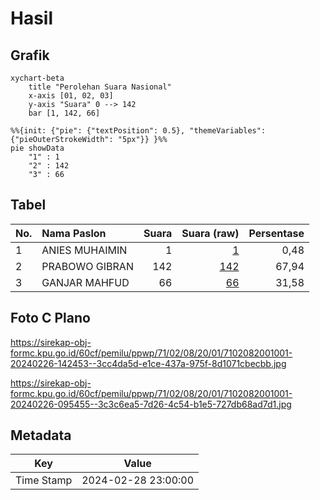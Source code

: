 # Hasil

## Grafik

```mermaid
xychart-beta
    title "Perolehan Suara Nasional"
    x-axis [01, 02, 03]
    y-axis "Suara" 0 --> 142
    bar [1, 142, 66]
```

```mermaid
%%{init: {"pie": {"textPosition": 0.5}, "themeVariables": {"pieOuterStrokeWidth": "5px"}} }%%
pie showData
    "1" : 1
    "2" : 142
    "3" : 66
```

## Tabel

| No. | Nama Paslon    | Suara | Suara (raw) | Persentase |
|:--- |:-------------- | -----:| -----------:| ----------:|
| 1   | ANIES MUHAIMIN | 1     | [1][p-1]    | 0,48       |
| 2   | PRABOWO GIBRAN | 142   | [142][p-2]  | 67,94      |
| 3   | GANJAR MAHFUD  | 66    | [66][p-3]   | 31,58      |


[p-1]: https://github.com/gigit-pemilu/pemilu-2024/blob/main/pilpres/hitung-suara/sub/71-sulawesi-utara/sub/02-minahasa/sub/08-remboken/sub/2001-kasuratan/sub/001-tps/sub/paslon-1.txt
[p-2]: https://github.com/gigit-pemilu/pemilu-2024/blob/main/pilpres/hitung-suara/sub/71-sulawesi-utara/sub/02-minahasa/sub/08-remboken/sub/2001-kasuratan/sub/001-tps/sub/paslon-2.txt
[p-3]: https://github.com/gigit-pemilu/pemilu-2024/blob/main/pilpres/hitung-suara/sub/71-sulawesi-utara/sub/02-minahasa/sub/08-remboken/sub/2001-kasuratan/sub/001-tps/sub/paslon-3.txt

## Foto C Plano

https://sirekap-obj-formc.kpu.go.id/60cf/pemilu/ppwp/71/02/08/20/01/7102082001001-20240226-142453--3cc4da5d-e1ce-437a-975f-8d1071cbecbb.jpg

https://sirekap-obj-formc.kpu.go.id/60cf/pemilu/ppwp/71/02/08/20/01/7102082001001-20240226-095455--3c3c6ea5-7d26-4c54-b1e5-727db68ad7d1.jpg


## Metadata

| Key        | Value               |
| ---------- | ------------------- |
| Time Stamp | 2024-02-28 23:00:00 |



